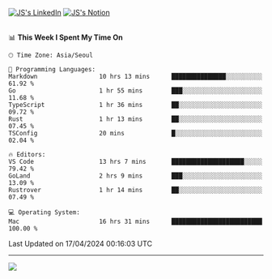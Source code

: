 
[![JS's LinkedIn](https://img.shields.io/badge/LinkedIn-blue?style=for-the-badge&logo=linkedin)](https://www.linkedin.com/in/jaeseung-lee-5a2a32139/) 
[![JS's Notion](https://img.shields.io/badge/Notion-black?style=for-the-badge&logo=notion)](https://bit.ly/ljswiki1) <br><br>
<!-- ![JS's GitHub stats](https://github-readme-stats-lemon-five.vercel.app/api?username=tkxkd0159&hide=contribs,prs,stars,issues&show_icons=true&theme=react&include_all_commits=true)   -->
<!-- ![Top Langs](https://github-readme-stats-lemon-five.vercel.app/api/top-langs/?username=tkxkd0159&layout=compact&hide=jupyter%20notebook,scss,html,css&langs_count=10)  -->


<!--START_SECTION:waka-->
📊 **This Week I Spent My Time On** 

```text
🕑︎ Time Zone: Asia/Seoul

💬 Programming Languages: 
Markdown                 10 hrs 13 mins      ███████████████░░░░░░░░░░   61.92 % 
Go                       1 hr 55 mins        ███░░░░░░░░░░░░░░░░░░░░░░   11.68 % 
TypeScript               1 hr 36 mins        ██░░░░░░░░░░░░░░░░░░░░░░░   09.72 % 
Rust                     1 hr 13 mins        ██░░░░░░░░░░░░░░░░░░░░░░░   07.45 % 
TSConfig                 20 mins             █░░░░░░░░░░░░░░░░░░░░░░░░   02.04 % 

🔥 Editors: 
VS Code                  13 hrs 7 mins       ████████████████████░░░░░   79.42 % 
GoLand                   2 hrs 9 mins        ███░░░░░░░░░░░░░░░░░░░░░░   13.09 % 
Rustrover                1 hr 14 mins        ██░░░░░░░░░░░░░░░░░░░░░░░   07.49 % 

💻 Operating System: 
Mac                      16 hrs 31 mins      █████████████████████████   100.00 % 
```


 Last Updated on 17/04/2024 00:16:03 UTC
<!--END_SECTION:waka-->

---
<a href="https://github.com/tkxkd0159/books">
  <img align="center" src="https://github-readme-stats-lemon-five.vercel.app/api/pin/?username=tkxkd0159&repo=books&theme=react" />
</a>

<!---
- 🔭 I’m currently working on ...
- 🌱 I’m currently learning blockchain and distributed network
- 👯 I’m looking to collaborate on ...
- 🤔 I’m looking for help with ...
- 💬 Ask me about ...
- 📫 How to reach me: ...
- 😄 Pronouns: ...
- ⚡ Fun fact: ...
-->
